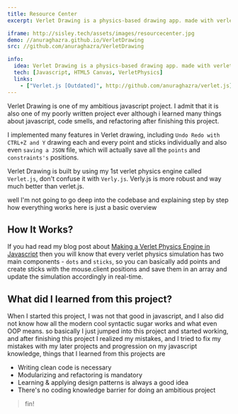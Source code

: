 ```yaml
---
title: Resource Center
excerpt: Verlet Drawing is a physics-based drawing app. made with verlet.js as a showcase of its capabilities.

iframe: http://sisley.tech/assets/images/resourcecenter.jpg
demo: //anuraghazra.github.io/VerletDrawing
src: //github.com/anuraghazra/VerletDrawing

info:
  idea: Verlet Drawing is a physics-based drawing app. made with verlet.js as a showcase of its capabilities.
  tech: [Javascript, HTML5 Canvas, VerletPhysics]
  links:
    - ["Verlet.js [Outdated]", http://github.com/anuraghazra/verlet.js]
---
```


Verlet Drawing is one of my ambitious javascript project. 
I admit that it is also one of my poorly written project ever although i learned many things about javascript, code smells, and refactoring after finishing this project.

I implemented many features in Verlet drawing, including `Undo Redo with CTRL+Z and Y` drawing each and every point and sticks individually and also even `saving a JSON` file, which will actually save all the `points` and `constraints's` positions.

Verlet Drawing is built by using my 1st verlet physics engine called `Verlet.js`, don't confuse it with `Verly.js`. Verly.js is more robust and way much better than verlet.js.

well I'm not going to go deep into the codebase and explaining step by step how everything works here is just a basic overview

## How It Works?

If you had read my blog post about [Making a Verlet Physics Engine in Javascript](/blog/making-a-verlet-physics-engine-in-javascript) then you will know that every verlet physics simulation has two main components - `dots` and `sticks`, so you can basically add points and create sticks with the mouse.client positions and save them in an array and update the simulation accordingly in real-time. 

## What did I learned from this project?

When I started this project, I was not that good in javascript, and I also did not know how all the modern cool syntactic sugar works and what even OOP means. so basically I just jumped into this project and started working, and after finishing this project I realized my mistakes, and I tried to fix my mistakes with my later projects and progression on my javascript knowledge, things that I learned from this projects are

- Writing clean code is necessary 
- Modularizing and refactoring is mandatory
- Learning & applying design patterns is always a good idea 
- There's no coding knowledge barrier for doing an ambitious project

> fin!
